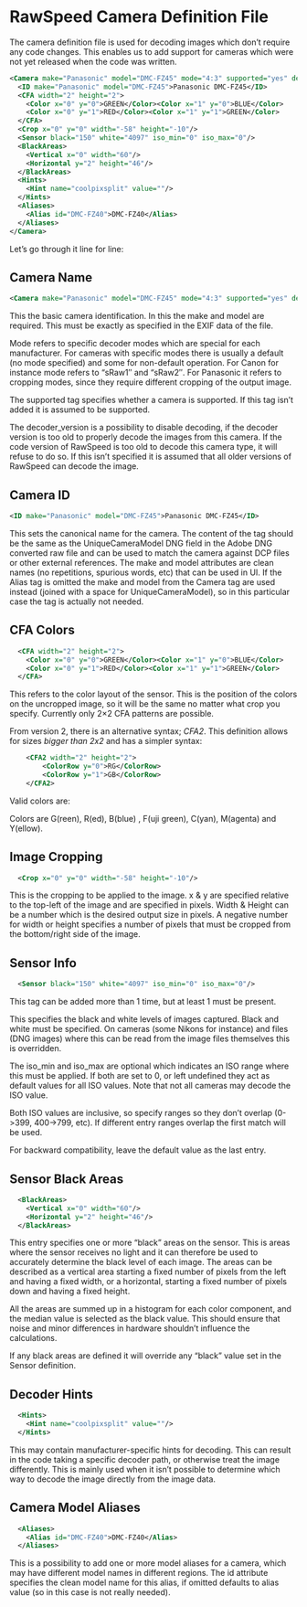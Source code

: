 # RawSpeed Camera Definition File

The camera definition file is used for decoding images which don’t require any code changes. This enables us to add support for cameras which were not yet released when the code was written.

```xml
<Camera make="Panasonic" model="DMC-FZ45" mode="4:3" supported="yes" decoder_version="0">
  <ID make="Panasonic" model="DMC-FZ45">Panasonic DMC-FZ45</ID>
  <CFA width="2" height="2">
    <Color x="0" y="0">GREEN</Color><Color x="1" y="0">BLUE</Color>
    <Color x="0" y="1">RED</Color><Color x="1" y="1">GREEN</Color>
  </CFA>
  <Crop x="0" y="0" width="-58" height="-10"/>
  <Sensor black="150" white="4097" iso_min="0" iso_max="0"/>
  <BlackAreas>
    <Vertical x="0" width="60"/>
    <Horizontal y="2" height="46"/>
  </BlackAreas>
  <Hints>
    <Hint name="coolpixsplit" value=""/>
  </Hints>
  <Aliases>
    <Alias id="DMC-FZ40">DMC-FZ40</Alias>
  </Aliases>
</Camera>
```

Let’s go through it line for line:

## Camera Name

```xml
<Camera make="Panasonic" model="DMC-FZ45" mode="4:3" supported="yes" decoder_version="0">
```

This the basic camera identification. In this the make and model are required. This must be exactly as specified in the EXIF data of the file.

Mode refers to specific decoder modes which are special for each manufacturer. For cameras with specific modes there is usually a default (no mode specified) and some for non-default operation. For Canon for instance mode refers to “sRaw1″ and “sRaw2″. For Panasonic it refers to cropping modes, since they require different cropping of the output image.

The supported tag specifies whether a camera is supported. If this tag isn’t added it is assumed to be supported.

The decoder_version is a possibility to disable decoding, if the decoder version is too old to properly decode the images from this camera. If the code version of RawSpeed is too old to decode this camera type, it will refuse to do so. If this isn’t specified it is assumed that all older versions of RawSpeed can decode the image.

## Camera ID

```xml
<ID make="Panasonic" model="DMC-FZ45">Panasonic DMC-FZ45</ID>
```

This sets the canonical name for the camera. The content of the tag should be the same as the UniqueCameraModel DNG field in the Adobe DNG converted raw file and can be used to match the camera against DCP files or other external references. The make and model attributes are clean names (no repetitions, spurious words, etc) that can be used in UI. If the Alias tag is omitted the make and model from the Camera tag are used instead (joined with a space for UniqueCameraModel), so in this particular case the tag is actually not needed.

## CFA Colors

```xml
  <CFA width="2" height="2">
    <Color x="0" y="0">GREEN</Color><Color x="1" y="0">BLUE</Color>
    <Color x="0" y="1">RED</Color><Color x="1" y="1">GREEN</Color>
  </CFA>
```

This refers to the color layout of the sensor. This is the position of the colors on the uncropped image, so it will be the same no matter what crop you specify. Currently only 2×2 CFA patterns are possible.

From version 2, there is an alternative syntax; *CFA2*. This definition allows for sizes *bigger than 2x2* and has a simpler syntax:

```xml
	<CFA2 width="2" height="2">
		<ColorRow y="0">RG</ColorRow>
		<ColorRow y="1">GB</ColorRow>
	</CFA2>
```
Valid colors are:

Colors are G(reen), R(ed), B(blue) , F(uji green), C(yan), M(agenta) and Y(ellow).

## Image Cropping

```xml
  <Crop x="0" y="0" width="-58" height="-10"/>
```

This is the cropping to be applied to the image. x & y are specified relative to the top-left of the image and are specified in pixels. Width & Height can be a number which is the desired output size in pixels. A negative number for width or height specifies a number of pixels that must be cropped from the bottom/right side of the image.

## Sensor Info

```xml
  <Sensor black="150" white="4097" iso_min="0" iso_max="0"/>
```

This tag can be added more than 1 time, but at least 1 must be present.

This specifies the black and white levels of images captured. Black and white must be specified. On cameras (some Nikons for instance) and files (DNG images) where this can be read from the image files themselves this is overridden.

The iso_min and iso_max are optional which indicates an ISO range where this must be applied. If both are set to 0, or left undefined they act as default values for all ISO values. Note that not all cameras may decode the ISO value.

Both ISO values are inclusive, so specify ranges so they don’t overlap (0->399, 400->799, etc). If different entry ranges overlap the first match will be used.

For backward compatibility, leave the default value as the last entry.

## Sensor Black Areas

```xml
  <BlackAreas>
    <Vertical x="0" width="60"/>
    <Horizontal y="2" height="46"/>
  </BlackAreas>
```

This entry specifies one or more “black” areas on the sensor. This is areas where the sensor receives no light and it can therefore be used to accurately determine the black level of each image. The areas can be described as a vertical area starting a fixed number of pixels from the left and having a fixed width, or a horizontal, starting a fixed number of pixels down and having a fixed height.

All the areas are summed up in a histogram for each color component, and the median value is selected as the black value. This should ensure that noise and minor differences in hardware shouldn’t influence the calculations.

If any black areas are defined it will override any “black” value set in the Sensor definition.

## Decoder Hints

```xml
  <Hints>
    <Hint name="coolpixsplit" value=""/>
  </Hints>
```

This may contain manufacturer-specific hints for decoding. This can result in the code taking a specific decoder path, or otherwise treat the image differently. This is mainly used when it isn’t possible to determine which way to decode the image directly from the image data.

## Camera Model Aliases

```xml
  <Aliases>
    <Alias id="DMC-FZ40">DMC-FZ40</Alias>
  </Aliases>
```

This is a possibility to add one or more model aliases for a camera, which may have different model names in different regions. The id attribute specifies the clean model name for this alias, if omitted defaults to alias value (so in this case is not really needed).

